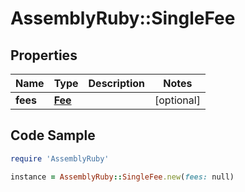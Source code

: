 # AssemblyRuby::SingleFee

## Properties

Name | Type | Description | Notes
------------ | ------------- | ------------- | -------------
**fees** | [**Fee**](Fee.md) |  | [optional] 

## Code Sample

```ruby
require 'AssemblyRuby'

instance = AssemblyRuby::SingleFee.new(fees: null)
```


